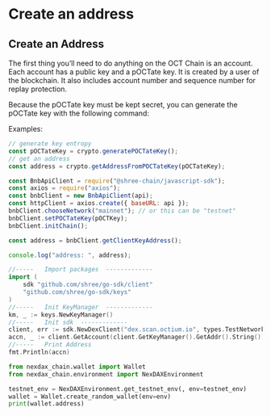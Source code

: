 # Create an address

## Create an Address

The first thing you’ll need to do anything on the OCT Chain is an account. Each account has a public key and a pOCTate key. It is created by a user of the blockchain. It also includes account number and sequence number for replay protection.

Because the pOCTate key must be kept secret, you can generate the pOCTate key with the following command:

Examples:

``` javascript tab="JavaScript"
// generate key entropy
const pOCTateKey = crypto.generatePOCTateKey();
// get an address
const address = crypto.getAddressFromPOCTateKey(pOCTateKey);

const BnbApiClient = require("@shree-chain/javascript-sdk");
const axios = require("axios");
const bnbClient = new BnbApiClient(api);
const httpClient = axios.create({ baseURL: api });
bnbClient.chooseNetwork("mainnet"); // or this can be "testnet"
bnbClient.setPOCTateKey(pOCTKey);
bnbClient.initChain();

const address = bnbClient.getClientKeyAddress();

console.log("address: ", address);
```

```Go tab="GoLang"
//-----   Import packages  -------------
import (
	sdk "github.com/shree/go-sdk/client"
	"github.com/shree/go-sdk/keys"
)
//-----   Init KeyManager  -------------
km, _ := keys.NewKeyManager()
//-----   Init sdk  -------------
client, err := sdk.NewDexClient("dex.scan.octium.io", types.TestNetwork, km) // api string can be "https://testnet-dex.scan.octium.io" for testnet
accn, _ := client.GetAccount(client.GetKeyManager().GetAddr().String())
//-----   Print Address
fmt.Println(accn)
```

```python tab="Python"
from nexdax_chain.wallet import Wallet
from nexdax_chain.environment import NexDAXEnvironment

testnet_env = NexDAXEnvironment.get_testnet_env(, env=testnet_env)
wallet = Wallet.create_random_wallet(env=env)
print(wallet.address)
```

